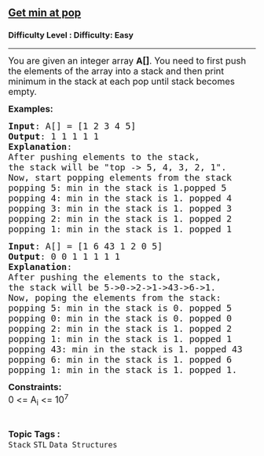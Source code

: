 <h2><a href="https://www.geeksforgeeks.org/problems/get-min-at-pop/1?page=1&difficulty=Easy&status=unsolved&sortBy=submissions">Get min at pop</a></h2><h3>Difficulty Level : Difficulty: Easy</h3><hr><div class="problems_problem_content__Xm_eO"><p><span style="font-size: 18px;">You are given an integer array <strong>A[]</strong>. You need to first push the elements of the array into a stack and then print minimum in the stack at each pop until stack becomes empty.</span></p>
<p><span style="font-size: 18px;"><strong>Examples:</strong></span></p>
<pre><span style="font-size: 18px;"><strong>Input</strong>: A[] = [1 2 3 4 5]
<strong>Output</strong>: 1 1 1 1 1
<strong>Explanation</strong>: 
After pushing elements to the stack, 
the stack will be "top -&gt; 5, 4, 3, 2, 1". 
Now, start popping elements from the stack
popping&nbsp;5: min in&nbsp;the stack is&nbsp;1.popped 5
popping&nbsp;4: min in the stack is 1. popped 4
popping&nbsp;3: min in the stack is&nbsp;1. popped 3
popping 2: min in the stack is 1. popped 2
popping 1: min in the stack is 1. popped 1
</span></pre>
<pre><span style="font-size: 18px;"><strong>Input</strong>: A[] = [1 6 43 1 2 0 5]
<strong>Output</strong>: 0 0 1 1 1 1 1
<strong>Explanation</strong>: 
After pushing the elements to the stack, 
the stack will be 5-&gt;0-&gt;2-&gt;1-&gt;43-&gt;6-&gt;1. 
Now, poping the elements from the stack:
popping 5: min in the stack is 0. popped 5
popping 0: min in the stack is 0. popped 0
popping 2: min in the stack is 1. popped 2
popping 1: min in the stack is 1. popped 1
popping 43: min in the stack is 1. popped 43
popping 6: min in the stack is 1. popped 6
popping 1: min in the stack is 1. popped 1.</span>
</pre>
<p><strong><span style="font-size: 18px;">Constraints:</span></strong><br><span style="font-size: 18px;">0 &lt;= A<sub>i</sub> &lt;= 10<sup>7</sup></span></p></div><br><p><span style=font-size:18px><strong>Topic Tags : </strong><br><code>Stack</code>&nbsp;<code>STL</code>&nbsp;<code>Data Structures</code>&nbsp;